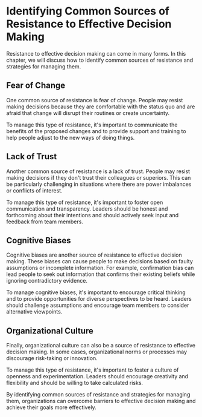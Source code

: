 Identifying Common Sources of Resistance to Effective Decision Making
==================================================================================================================================

Resistance to effective decision making can come in many forms. In this chapter, we will discuss how to identify common sources of resistance and strategies for managing them.

Fear of Change
--------------

One common source of resistance is fear of change. People may resist making decisions because they are comfortable with the status quo and are afraid that change will disrupt their routines or create uncertainty.

To manage this type of resistance, it's important to communicate the benefits of the proposed changes and to provide support and training to help people adjust to the new ways of doing things.

Lack of Trust
-------------

Another common source of resistance is a lack of trust. People may resist making decisions if they don't trust their colleagues or superiors. This can be particularly challenging in situations where there are power imbalances or conflicts of interest.

To manage this type of resistance, it's important to foster open communication and transparency. Leaders should be honest and forthcoming about their intentions and should actively seek input and feedback from team members.

Cognitive Biases
----------------

Cognitive biases are another source of resistance to effective decision making. These biases can cause people to make decisions based on faulty assumptions or incomplete information. For example, confirmation bias can lead people to seek out information that confirms their existing beliefs while ignoring contradictory evidence.

To manage cognitive biases, it's important to encourage critical thinking and to provide opportunities for diverse perspectives to be heard. Leaders should challenge assumptions and encourage team members to consider alternative viewpoints.

Organizational Culture
----------------------

Finally, organizational culture can also be a source of resistance to effective decision making. In some cases, organizational norms or processes may discourage risk-taking or innovation.

To manage this type of resistance, it's important to foster a culture of openness and experimentation. Leaders should encourage creativity and flexibility and should be willing to take calculated risks.

By identifying common sources of resistance and strategies for managing them, organizations can overcome barriers to effective decision making and achieve their goals more effectively.
